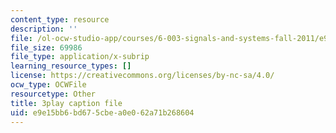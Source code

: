 ```yaml
---
content_type: resource
description: ''
file: /ol-ocw-studio-app/courses/6-003-signals-and-systems-fall-2011/e9e15bb6bd675cbea0e062a71b268604_2X7o37pfdp8.vtt
file_size: 69986
file_type: application/x-subrip
learning_resource_types: []
license: https://creativecommons.org/licenses/by-nc-sa/4.0/
ocw_type: OCWFile
resourcetype: Other
title: 3play caption file
uid: e9e15bb6-bd67-5cbe-a0e0-62a71b268604
---
```

